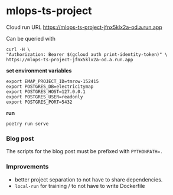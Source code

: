 # mlops-ts-project

Cloud run URL https://mlops-ts-project-jfnx5klx2a-od.a.run.app


Can be queried with

```
curl -H \
"Authorization: Bearer $(gcloud auth print-identity-token)" \
https://mlops-ts-project-jfnx5klx2a-od.a.run.app
```

__set environment variables__

```
export EMAP_PROJECT_ID=tmrow-152415
export POSTGRES_DB=electricitymap
export POSTGRES_HOST=127.0.0.1
export POSTGRES_USER=readonly
export POSTGRES_PORT=5432
```


__run__

```
poetry run serve
```
### Blog post

The scripts for the blog post must be prefixed with `PYTHONPATH=.`


### Improvements

- better project separation to not have to share dependencies.
- `local-run` for training / to not have to write Dockerfile

